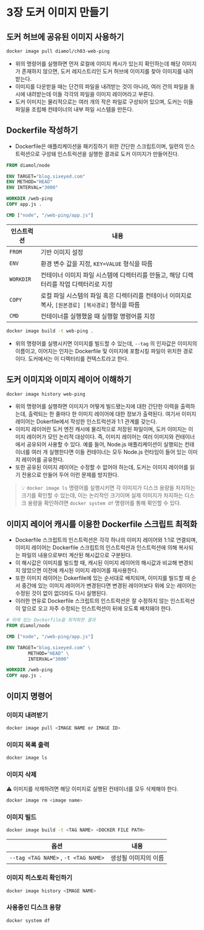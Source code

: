 # 3장 도커 이미지 만들기

## 도커 허브에 공유된 이미지 사용하기

```sh
docker image pull diamol/ch03-web-ping
```

* 위의 명령어를 실행하면 먼저 로컬에 이미지 캐시가 있는지 확인하는데 해당 이미지가 존재하지 않으면, 도커 레지스트리인 도커 허브에 이미지를 찾아 이미지를 내려받는다.
* 이미지를 다운받을 때는 단건의 파일을 내려받는 것이 아니라, 여러 건의 파일을 동시에 내려받는데 이들 각각의 파일을 이미지 레이어라고 부른다.
* 도커 이미지는 물리적으로는 여러 개의 작은 파일로 구성되어 있으며, 도커는 이들 파일을 조립해 컨테이너의 내부 파일 시스템을 만든다.



## Dockerfile 작성하기

* Dockerfile은 애플리케이션을 패키징하기 위한 간단한 스크립트이며, 일련의 인스트럭션으로 구성돼 인스트럭션을 실행한 결과로 도커 이미지가 만들어진다.

```dockerfile
FROM diamol/node

ENV TARGET="blog.sixeyed.com"
ENV METHOD="HEAD"
ENV INTERVAL="3000"

WORKDIR /web-ping
COPY app.js .

CMD ["node", "/web-ping/app.js"]
```

| 인스트럭션 | 내용                                                         |
| ---------- | ------------------------------------------------------------ |
| `FROM`     | 기반 이미지 설정                                             |
| `ENV`      | 환경 변수 값을 지정, `KEY=VALUE` 형식을 따름                 |
| `WORKDIR`  | 컨테이너 이미지 파일 시스템에 디렉터리를 만들고, 해당 디렉터리를 작업 디렉터리로 지정 |
| `COPY`     | 로컬 파일 시스템의 파일 혹은 디렉터리를 컨테이너 이미지로 복사, `[원본경로] [복사경로]` 형식을 따름 |
| `CMD`      | 컨테이너를 실행했을 때 실행할 명령어를 지정                  |

```sh
docker image build -t web-ping .
```

* 위의 명령어를 실행시키면 이미지를 빌드할 수 있는데, `--tag` 의 인자값은 이미지의 이름이고, 이어지는 인자는 Dockerfile 및 이미지에 포함시킬 파일이 위치한 경로이다. 도커에서는 이 디렉터리를 컨텍스트라고 한다.



## 도커 이미지와 이미지 레이어 이해하기

```sh
docker image history web-ping
```

* 위의 명령어를 실행하면 이미지가 어떻게 빌드됐는지에 대한 간단한 이력을 출력하는데, 출력되는 한 줄마다 한 이미지 레이어에 대한 정보가 출력된다. 여기서 이미지 레이어는 Dokerfile에서 작성한 인스트럭션과 1:1 관계를 갖는다.
* 이미지 레이어란 도커 엔진 캐시에 물리적으로 저장된 파일이며, 도커 이미지는 이미지 레이어가 모인 논리적 대상이다. 즉, 이미지 레이어는 여러 이미지와 컨테이너에서 공유되어 사용할 수 있다. 예를 들어, Node.js 애플리케이션이 실행되는 컨테이너를 여러 개 실행한다면 이들 컨테이너는 모두 Node.js 런타임이 들어 있는 이미지 레이어를 공유한다.
* 또한 공유된 이미지 레이어는 수정할 수 없어야 하는데, 도커는 이미지 레이어를 읽기 전용으로 만들어 두어 이런 문제를 방지한다. 

> 💡 `docker image ls` 명령어를 실행시키면 각 이미지가 디스크 용량을 차지하는 크기를 확인할 수 있는데, 이는 논리적인 크기이며 실제 이미지가 차지하는 디스크 용량을 확인하려면 `docker system df` 명령어를 통해 확인할 수 있다.



## 이미지 레이어 캐시를 이용한 Dockerfile 스크립트 최적화

* Dockerfile 스크립트의 인스트럭션은 각각 하나의 이미지 레이어와 1:1로 연결되며, 이미지 레이어는 Dockerfile 스크립트의 인스트럭션과 인스트럭션에 의해 복사되는 파일의 내용으로부터 계산된 해시값으로 구분된다.
* 이 해시값은 이미지를 빌드할 때, 캐시된 이미지 레이어의 해시값과 비교해 변경되지 않았으면 이전에 캐시된 이미지 레이어를 재사용한다.
* 또한 이미지 레이어는 Dokerfile에 있는 순서대로 배치되며, 이미지를 빌드할 때 순서 중간에 있는 이미지 레이어가 변경된다면 변경된 레이어보다 위에 오는 레이어는 수정된 것이 없이 없더라도 다시 실행된다.
* 이러한 연유로 Dockerfile 스크립트의 인스트럭션은 잘 수정하지 않는 인스트럭션이 앞으로 오고 자주 수정되는 인스트럭션이 뒤에 오도록 배치돼야 한다.

```dockerfile
# 위에 있는 Dockerfile을 최적화한 결과
FROM diamol/node

CMD ["node", "/web-ping/app.js"]

ENV TARGET="blog.sixeyed.com" \
		METHOD="HEAD" \
		INTERVAL="3000"

WORKDIR /web-ping
COPY app.js .
```



## 이미지 명령어

### 이미지 내려받기

```sh
docker image pull <IMAGE NAME or IMAGE ID>
```

### 이미지 목록 출력

```sh
docker image ls
```

### 이미지 삭제

⚠️ 이미지를 삭제하려면 해당 이미지로 실행된 컨테이너를 모두 삭제해야 한다.

```sh
docker image rm <image name>
```

### 이미지 빌드

```sh
docker image build -t <TAG NAME> <DOCKER FILE PATH>
```

| 옵션                                 | 내용                 |
| ------------------------------------ | -------------------- |
| `--tag <TAG NAME>` , `-t <TAG NAME>` | 생성될 이미지의 이름 |

### 이미지 히스토리 확인하기

```sh
docker image history <IMAGE NAME>
```


### 사용중인 디스크 용량

```sh
docker system df
```

